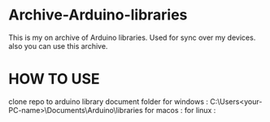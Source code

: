 # Archive-Arduino-libraries
This is my on archive of Arduino libraries.
Used for sync over my devices.
also you can use this archive.

# HOW TO USE
clone repo to arduino library document folder
for windows : C:\Users\<your-PC-name>\Documents\Arduino\libraries
for macos :
for linux :
